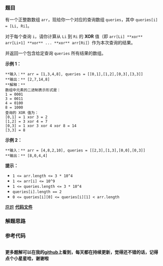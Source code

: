 ### 题目
有一个正整数数组 `arr`，现给你一个对应的查询数组 `queries`，其中 `queries[i] = [Li, Ri]`。

对于每个查询 `i`，请你计算从 `Li` 到 `Ri` 的  **XOR**  值（即 `arr[Li] **xor** arr[Li+1]
**xor** ... **xor** arr[Ri]`）作为本次查询的结果。

并返回一个包含给定查询 `queries` 所有结果的数组。



**示例 1：**

    
    
    **输入：** arr = [1,3,4,8], queries = [[0,1],[1,2],[0,3],[3,3]]
    **输出：** [2,7,14,8] 
    **解释：**
    数组中元素的二进制表示形式是：
    1 = 0001 
    3 = 0011 
    4 = 0100 
    8 = 1000 
    查询的 XOR 值为：
    [0,1] = 1 xor 3 = 2 
    [1,2] = 3 xor 4 = 7 
    [0,3] = 1 xor 3 xor 4 xor 8 = 14 
    [3,3] = 8
    

**示例 2：**

    
    
    **输入：** arr = [4,8,2,10], queries = [[2,3],[1,3],[0,0],[0,3]]
    **输出：** [8,0,4,4]
    



**提示：**

  * `1 <= arr.length <= 3 * 10^4`
  * `1 <= arr[i] <= 10^9`
  * `1 <= queries.length <= 3 * 10^4`
  * `queries[i].length == 2`
  * `0 <= queries[i][0] <= queries[i][1] < arr.length`

[原题](https://leetcode-cn.com/problems/xor-queries-of-a-subarray/)    **[代码文件]()**


### 解题思路




### 参考代码

```go


```




**更多题解可以在我的[github](https://github.com/LZH139/leetcode_Go)上看到，每天都在持续更新，觉得还不错的话，记得点个小星星哈，谢谢啦**
